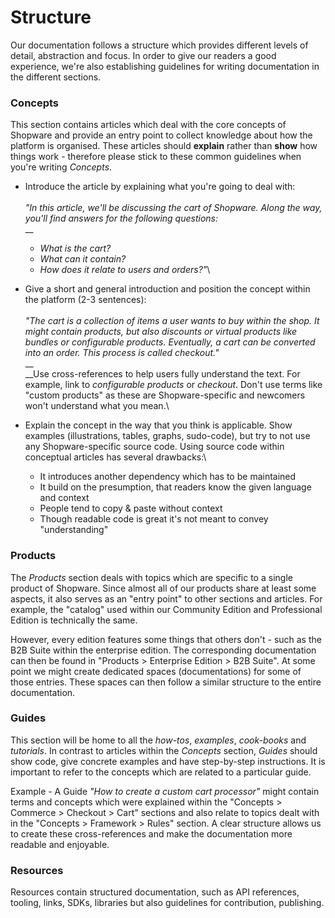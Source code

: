 # Structure

Our documentation follows a structure which provides different levels of detail, abstraction and focus. In order to give our readers a good experience, we're also establishing guidelines for writing documentation in the different sections.

### Concepts

This section contains articles which deal with the core concepts of Shopware and provide an entry point to collect knowledge about how the platform is organised. These articles should **explain** rather than **show** how things work - therefore please stick to these common guidelines when you're writing _Concepts_.

* Introduce the article by explaining what you're going to deal with:\
  \
  _"In this article, we'll be discussing the cart of Shopware. Along the way, you'll find answers for the following questions:_\
  __
  * _What is the cart?_
  * _What can it contain?_
  * _How does it relate to users and orders?"_\

* Give a short and general introduction and position the concept within the platform (2-3 sentences):\
  \
  _"The cart is a collection of items a user wants to buy within the shop. It might contain products, but also discounts or virtual products like bundles or configurable products. Eventually, a cart can be converted into an order. This process is called checkout."_\
  __\
  __Use cross-references to help users fully understand the text. For example, link to _configurable products_ or _checkout_. Don't use terms like "custom products" as these are Shopware-specific and newcomers won't understand what you mean.\

* Explain the concept in the way that you think is applicable. Show examples (illustrations, tables, graphs, sudo-code), but try to not use any Shopware-specific source code. Using source code within conceptual articles has several drawbacks:\

  * It introduces another dependency which has to be maintained
  * It build on the presumption, that readers know the given language and context
  * People tend to copy & paste without context
  * Though readable code is great it's not meant to convey "understanding"

### Products

The _Products_ section deals with topics which are specific to a single product of Shopware. Since almost all of our products share at least some aspects, it also serves as an "entry point" to other sections and articles. For example, the "catalog" used within our Community Edition and Professional Edition is technically the same.

However, every edition features some things that others don't - such as the B2B Suite within the enterprise edition. The corresponding documentation can then be found in "Products > Enterprise Edition > B2B Suite". At some point we might create dedicated spaces (documentations) for some of those entries. These spaces can then follow a similar structure to the entire documentation.

### Guides

This section will be home to all the _how-tos_, _examples_, _cook-books_ and _tutorials_. In contrast to articles within the _Concepts_ section, _Guides_ should show code, give concrete examples and have step-by-step instructions. It is important to refer to the concepts which are related to a particular guide.

Example - A Guide _"How to create a custom cart processor"_ might contain terms and concepts which were explained within the "Concepts > Commerce > Checkout > Cart" sections and also relate to topics dealt with in the "Concepts > Framework > Rules" section. A clear structure allows us to create these cross-references and make the documentation more readable and enjoyable.

### Resources

Resources contain structured documentation, such as API references, tooling, links, SDKs, libraries but also guidelines for contribution, publishing.
